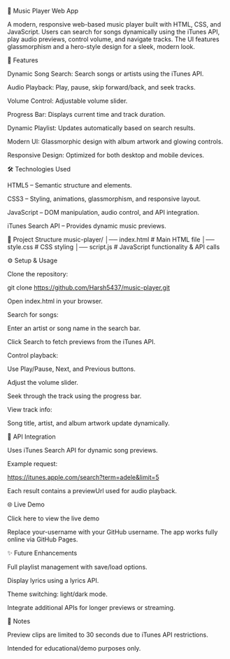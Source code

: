 🎵 Music Player Web App

A modern, responsive web-based music player built with HTML, CSS, and JavaScript. Users can search for songs dynamically using the iTunes API, play audio previews, control volume, and navigate tracks. The UI features glassmorphism and a hero-style design for a sleek, modern look.

🌟 Features

Dynamic Song Search: Search songs or artists using the iTunes API.

Audio Playback: Play, pause, skip forward/back, and seek tracks.

Volume Control: Adjustable volume slider.

Progress Bar: Displays current time and track duration.

Dynamic Playlist: Updates automatically based on search results.

Modern UI: Glassmorphic design with album artwork and glowing controls.

Responsive Design: Optimized for both desktop and mobile devices.

🛠 Technologies Used

HTML5 – Semantic structure and elements.

CSS3 – Styling, animations, glassmorphism, and responsive layout.

JavaScript – DOM manipulation, audio control, and API integration.

iTunes Search API – Provides dynamic music previews.

📂 Project Structure
music-player/
│── index.html        # Main HTML file
│── style.css         # CSS styling
│── script.js         # JavaScript functionality & API calls

⚙️ Setup & Usage

Clone the repository:

git clone https://github.com/Harsh5437/music-player.git


Open index.html in your browser.

Search for songs:

Enter an artist or song name in the search bar.

Click Search to fetch previews from the iTunes API.

Control playback:

Use Play/Pause, Next, and Previous buttons.

Adjust the volume slider.

Seek through the track using the progress bar.

View track info:

Song title, artist, and album artwork update dynamically.

🔗 API Integration

Uses iTunes Search API for dynamic song previews.

Example request:

https://itunes.apple.com/search?term=adele&limit=5


Each result contains a previewUrl used for audio playback.

🌐 Live Demo

Click here to view the live demo

Replace your-username with your GitHub username. The app works fully online via GitHub Pages.

✨ Future Enhancements

Full playlist management with save/load options.

Display lyrics using a lyrics API.

Theme switching: light/dark mode.

Integrate additional APIs for longer previews or streaming.

📌 Notes

Preview clips are limited to 30 seconds due to iTunes API restrictions.

Intended for educational/demo purposes only.
